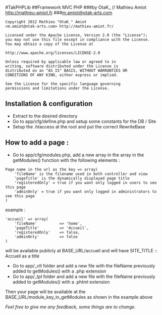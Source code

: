 #TakPHPLib
##Framework MVC PHP 
###by OtaK_ // Mathieu Amiot <http://mathieu-amiot.fr>
###<m.amiot@otak-arts.com>

```  
Copyright 2012 Mathieu "OtaK_" Amiot 
<m.amiot@otak-arts.com> http://mathieu-amiot.fr/

Licensed under the Apache License, Version 2.0 (the "License");
you may not use this file except in compliance with the License.
You may obtain a copy of the License at

http://www.apache.org/licenses/LICENSE-2.0

Unless required by applicable law or agreed to in
writing, software distributed under the License is
distributed on an "AS IS" BASIS, WITHOUT WARRANTIES OR
CONDITIONS OF ANY KIND, either express or implied.

See the License for the specific language governing
permissions and limitations under the License.

```

## Installation & configuration
    
- Extract to the desired directory
- Go to app/cfg/define.php and setup some constants for the DB / Site
- Setup the .htaccess at the root and put the correct RewriteBase

## How to add a page :

- Go to app/cfg/modules.php, add a new array in the array in the getModules() function with the following elements :

```
Page name in the url as the key => array(
    'fileName' is the filename used in both controller and view
    'pageTitle' is the dynamically displayed page title
    'registeredOnly' = true if you want only logged in users to see this page
    'adminOnly' = true if you want only logged in administrators to see this page
)
```
example :

```
'accueil' => array(
	'fileName'          => 'home',
    'pageTitle'         => 'Accueil',
    'registeredOnly'    => false,
    'adminOnly'         => false
)
```
will be available publicly at BASE_URL/accueil and will have SITE_TITLE :: Accueil as a title

- Go to app/_ctl folder and add a new file with the fileName previously added to getModules() with a .php extension
- Go to app/_tpl folder and add a new file with the fileName previously added to getModules() with a .phtml extension

Then your page will be available at the BASE_URL/module_key_in_getModules as shown in the example above

*Feel free to give me any feedback, some things are to change.*